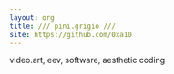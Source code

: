 ```yaml
---
layout: org
title: /// pini.grigio ///
site: https://github.com/0xa10
---
```

video.art, eev, software, aesthetic coding
